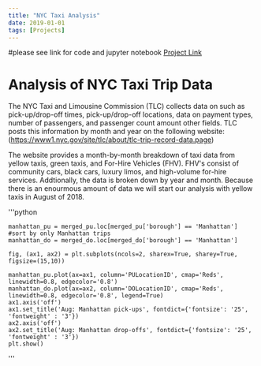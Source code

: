 ```yaml
---
title: "NYC Taxi Analysis"
date: 2019-01-01
tags: [Projects]
---
```


#please see link for code and jupyter notebook
[Project Link](https://github.com/cullinap/NYC-taxi-analysis)

# Analysis of NYC Taxi Trip Data

The NYC Taxi and Limousine Commission (TLC) collects data on such as pick-up/drop-off times, pick-up/drop-off locations, data on payment types, number of passengers, and passenger count amount other fields. TLC posts this information by month and year on the following website: (https://www1.nyc.gov/site/tlc/about/tlc-trip-record-data.page)

The website provides a month-by-month breakdown of taxi data from yellow taxis, green taxis, and For-Hire Vehicles (FHV). FHV's consist of community cars, black cars, luxury limos, and high-volume for-hire services. Addtionally, the data is broken down by year and month. Because there is an enourmous amount of data we will start our analysis with yellow taxis in August of 2018.


'''python

	manhattan_pu = merged_pu.loc[merged_pu['borough'] == 'Manhattan'] #sort by only Manhattan trips
	manhattan_do = merged_do.loc[merged_do['borough'] == 'Manhattan']

	fig, (ax1, ax2) = plt.subplots(ncols=2, sharex=True, sharey=True, figsize=(15,10))

	manhattan_pu.plot(ax=ax1, column='PULocationID', cmap='Reds', linewidth=0.8, edgecolor='0.8')
	manhattan_do.plot(ax=ax2, column='DOLocationID', cmap='Reds', linewidth=0.8, edgecolor='0.8', legend=True)
	ax1.axis('off')
	ax1.set_title('Aug: Manhattan pick-ups', fontdict={'fontsize': '25', 'fontweight' : '3'})
	ax2.axis('off')
	ax2.set_title('Aug: Manhattan drop-offs', fontdict={'fontsize': '25', 'fontweight' : '3'})
	plt.show()
'''